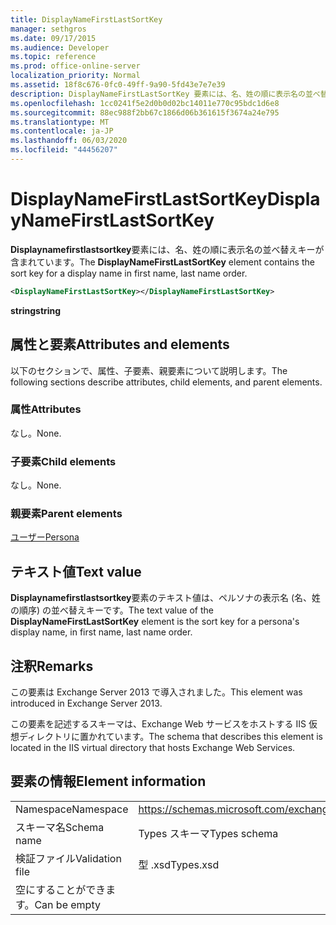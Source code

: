 ```yaml
---
title: DisplayNameFirstLastSortKey
manager: sethgros
ms.date: 09/17/2015
ms.audience: Developer
ms.topic: reference
ms.prod: office-online-server
localization_priority: Normal
ms.assetid: 18f8c676-0fc0-49ff-9a90-5fd43e7e7e39
description: DisplayNameFirstLastSortKey 要素には、名、姓の順に表示名の並べ替えキーが含まれています。
ms.openlocfilehash: 1cc0241f5e2d0b0d02bc14011e770c95bdc1d6e8
ms.sourcegitcommit: 88ec988f2bb67c1866d06b361615f3674a24e795
ms.translationtype: MT
ms.contentlocale: ja-JP
ms.lasthandoff: 06/03/2020
ms.locfileid: "44456207"
---
```

# <a name="displaynamefirstlastsortkey"></a><span data-ttu-id="ad7e9-103">DisplayNameFirstLastSortKey</span><span class="sxs-lookup"><span data-stu-id="ad7e9-103">DisplayNameFirstLastSortKey</span></span>

<span data-ttu-id="ad7e9-104">**Displaynamefirstlastsortkey**要素には、名、姓の順に表示名の並べ替えキーが含まれています。</span><span class="sxs-lookup"><span data-stu-id="ad7e9-104">The **DisplayNameFirstLastSortKey** element contains the sort key for a display name in first name, last name order.</span></span> 
  
```XML
<DisplayNameFirstLastSortKey></DisplayNameFirstLastSortKey>
```

 <span data-ttu-id="ad7e9-105">**string**</span><span class="sxs-lookup"><span data-stu-id="ad7e9-105">**string**</span></span>
## <a name="attributes-and-elements"></a><span data-ttu-id="ad7e9-106">属性と要素</span><span class="sxs-lookup"><span data-stu-id="ad7e9-106">Attributes and elements</span></span>

<span data-ttu-id="ad7e9-107">以下のセクションで、属性、子要素、親要素について説明します。</span><span class="sxs-lookup"><span data-stu-id="ad7e9-107">The following sections describe attributes, child elements, and parent elements.</span></span>
  
### <a name="attributes"></a><span data-ttu-id="ad7e9-108">属性</span><span class="sxs-lookup"><span data-stu-id="ad7e9-108">Attributes</span></span>

<span data-ttu-id="ad7e9-109">なし。</span><span class="sxs-lookup"><span data-stu-id="ad7e9-109">None.</span></span>
  
### <a name="child-elements"></a><span data-ttu-id="ad7e9-110">子要素</span><span class="sxs-lookup"><span data-stu-id="ad7e9-110">Child elements</span></span>

<span data-ttu-id="ad7e9-111">なし。</span><span class="sxs-lookup"><span data-stu-id="ad7e9-111">None.</span></span>
  
### <a name="parent-elements"></a><span data-ttu-id="ad7e9-112">親要素</span><span class="sxs-lookup"><span data-stu-id="ad7e9-112">Parent elements</span></span>

[<span data-ttu-id="ad7e9-113">ユーザー</span><span class="sxs-lookup"><span data-stu-id="ad7e9-113">Persona</span></span>](persona.md)
  
## <a name="text-value"></a><span data-ttu-id="ad7e9-114">テキスト値</span><span class="sxs-lookup"><span data-stu-id="ad7e9-114">Text value</span></span>

<span data-ttu-id="ad7e9-115">**Displaynamefirstlastsortkey**要素のテキスト値は、ペルソナの表示名 (名、姓の順序) の並べ替えキーです。</span><span class="sxs-lookup"><span data-stu-id="ad7e9-115">The text value of the **DisplayNameFirstLastSortKey** element is the sort key for a persona's display name, in first name, last name order.</span></span> 
  
## <a name="remarks"></a><span data-ttu-id="ad7e9-116">注釈</span><span class="sxs-lookup"><span data-stu-id="ad7e9-116">Remarks</span></span>

<span data-ttu-id="ad7e9-117">この要素は Exchange Server 2013 で導入されました。</span><span class="sxs-lookup"><span data-stu-id="ad7e9-117">This element was introduced in Exchange Server 2013.</span></span>
  
<span data-ttu-id="ad7e9-118">この要素を記述するスキーマは、Exchange Web サービスをホストする IIS 仮想ディレクトリに置かれています。</span><span class="sxs-lookup"><span data-stu-id="ad7e9-118">The schema that describes this element is located in the IIS virtual directory that hosts Exchange Web Services.</span></span>
  
## <a name="element-information"></a><span data-ttu-id="ad7e9-119">要素の情報</span><span class="sxs-lookup"><span data-stu-id="ad7e9-119">Element information</span></span>

|||
|:-----|:-----|
|<span data-ttu-id="ad7e9-120">Namespace</span><span class="sxs-lookup"><span data-stu-id="ad7e9-120">Namespace</span></span>  <br/> |https://schemas.microsoft.com/exchange/services/2006/types  <br/> |
|<span data-ttu-id="ad7e9-121">スキーマ名</span><span class="sxs-lookup"><span data-stu-id="ad7e9-121">Schema name</span></span>  <br/> |<span data-ttu-id="ad7e9-122">Types スキーマ</span><span class="sxs-lookup"><span data-stu-id="ad7e9-122">Types schema</span></span>  <br/> |
|<span data-ttu-id="ad7e9-123">検証ファイル</span><span class="sxs-lookup"><span data-stu-id="ad7e9-123">Validation file</span></span>  <br/> |<span data-ttu-id="ad7e9-124">型 .xsd</span><span class="sxs-lookup"><span data-stu-id="ad7e9-124">Types.xsd</span></span>  <br/> |
|<span data-ttu-id="ad7e9-125">空にすることができます。</span><span class="sxs-lookup"><span data-stu-id="ad7e9-125">Can be empty</span></span>  <br/> ||
   

